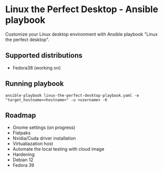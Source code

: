 # Linux the Perfect Desktop - Ansible playbook

Customize your Linux desktop environment with Ansible playbook "Linux the perfect desktop".

## Supported distributions

- Fedora38 (working on)

## Running playbook

    ansible-playbook linux-the-perfect-desktop-playbook.yaml -e "target_hostname=<hostname>" -u <username> -K

## Roadmap

- Gnome settings (on progress)
- Flatpaks
- Nvidia/Cuda driver installation
- Virtualiazation host
- Automate the local testing with cloud image
- Hardening
- Debian 12
- Fedora 39
